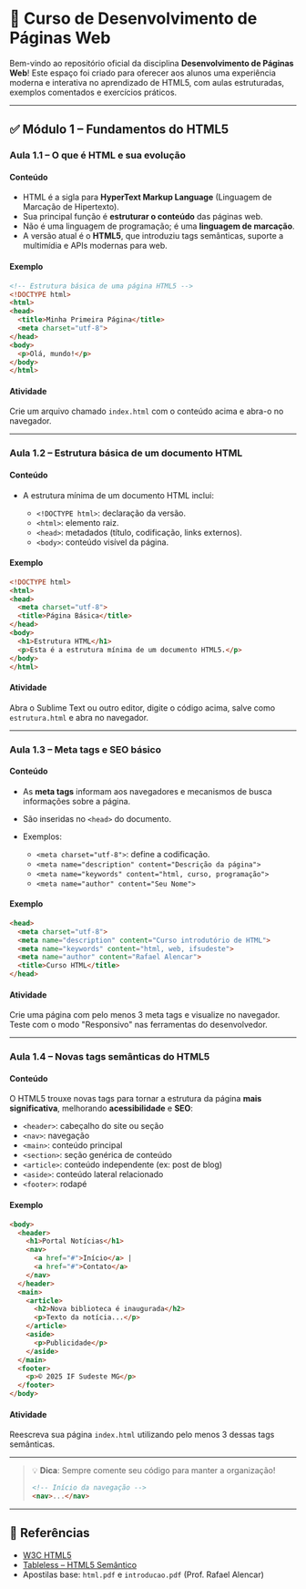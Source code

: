 # 📘 Curso de Desenvolvimento de Páginas Web

Bem-vindo ao repositório oficial da disciplina **Desenvolvimento de Páginas Web**! Este espaço foi criado para oferecer aos alunos uma experiência moderna e interativa no aprendizado de HTML5, com aulas estruturadas, exemplos comentados e exercícios práticos.

---

## ✅ Módulo 1 – Fundamentos do HTML5

### Aula 1.1 – O que é HTML e sua evolução

#### Conteúdo

* HTML é a sigla para **HyperText Markup Language** (Linguagem de Marcação de Hipertexto).
* Sua principal função é **estruturar o conteúdo** das páginas web.
* Não é uma linguagem de programação; é uma **linguagem de marcação**.
* A versão atual é o **HTML5**, que introduziu tags semânticas, suporte a multimídia e APIs modernas para web.

#### Exemplo

```html
<!-- Estrutura básica de uma página HTML5 -->
<!DOCTYPE html>
<html>
<head>
  <title>Minha Primeira Página</title>
  <meta charset="utf-8">
</head>
<body>
  <p>Olá, mundo!</p>
</body>
</html>
```

#### Atividade

Crie um arquivo chamado `index.html` com o conteúdo acima e abra-o no navegador.

---

### Aula 1.2 – Estrutura básica de um documento HTML

#### Conteúdo

* A estrutura mínima de um documento HTML inclui:

  * `<!DOCTYPE html>`: declaração da versão.
  * `<html>`: elemento raiz.
  * `<head>`: metadados (título, codificação, links externos).
  * `<body>`: conteúdo visível da página.

#### Exemplo

```html
<!DOCTYPE html>
<html>
<head>
  <meta charset="utf-8">
  <title>Página Básica</title>
</head>
<body>
  <h1>Estrutura HTML</h1>
  <p>Esta é a estrutura mínima de um documento HTML5.</p>
</body>
</html>
```

#### Atividade

Abra o Sublime Text ou outro editor, digite o código acima, salve como `estrutura.html` e abra no navegador.

---

### Aula 1.3 – Meta tags e SEO básico

#### Conteúdo

* As **meta tags** informam aos navegadores e mecanismos de busca informações sobre a página.
* São inseridas no `<head>` do documento.
* Exemplos:

  * `<meta charset="utf-8">`: define a codificação.
  * `<meta name="description" content="Descrição da página">`
  * `<meta name="keywords" content="html, curso, programação">`
  * `<meta name="author" content="Seu Nome">`

#### Exemplo

```html
<head>
  <meta charset="utf-8">
  <meta name="description" content="Curso introdutório de HTML">
  <meta name="keywords" content="html, web, ifsudeste">
  <meta name="author" content="Rafael Alencar">
  <title>Curso HTML</title>
</head>
```

#### Atividade

Crie uma página com pelo menos 3 meta tags e visualize no navegador. Teste com o modo "Responsivo" nas ferramentas do desenvolvedor.

---

### Aula 1.4 – Novas tags semânticas do HTML5

#### Conteúdo

O HTML5 trouxe novas tags para tornar a estrutura da página **mais significativa**, melhorando **acessibilidade** e **SEO**:

* `<header>`: cabeçalho do site ou seção
* `<nav>`: navegação
* `<main>`: conteúdo principal
* `<section>`: seção genérica de conteúdo
* `<article>`: conteúdo independente (ex: post de blog)
* `<aside>`: conteúdo lateral relacionado
* `<footer>`: rodapé

#### Exemplo

```html
<body>
  <header>
    <h1>Portal Notícias</h1>
    <nav>
      <a href="#">Início</a> |
      <a href="#">Contato</a>
    </nav>
  </header>
  <main>
    <article>
      <h2>Nova biblioteca é inaugurada</h2>
      <p>Texto da notícia...</p>
    </article>
    <aside>
      <p>Publicidade</p>
    </aside>
  </main>
  <footer>
    <p>© 2025 IF Sudeste MG</p>
  </footer>
</body>
```

#### Atividade

Reescreva sua página `index.html` utilizando pelo menos 3 dessas tags semânticas.

---

> 💡 **Dica**: Sempre comente seu código para manter a organização!
>
> ```html
> <!-- Início da navegação -->
> <nav>...</nav>
> ```

---

## 🔗 Referências

* [W3C HTML5](https://www.w3.org/TR/html5/)
* [Tableless – HTML5 Semântico](http://tableless.com.br/html5-estrutura-semantica/)
* Apostilas base: `html.pdf` e `introducao.pdf` (Prof. Rafael Alencar)
